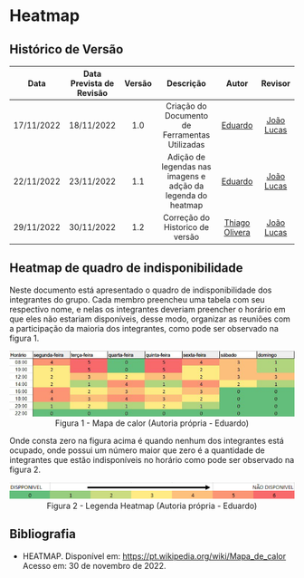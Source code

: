 # Heatmap

## <a>Histórico de Versão</a>

|Data|Data Prevista de Revisão|Versão|Descrição|Autor|Revisor|
| :----------: |:----------:| :------: | :-----------: | :---------: |:---------: |
|17/11/2022|18/11/2022|1.0|Criação do Documento de Ferramentas Utilizadas| [Eduardo](https://github.com/edudsan)| [João Lucas](https://github.com/HacKairos)|
|22/11/2022|23/11/2022|1.1|Adição de legendas nas imagens e adção da legenda do heatmap| [Eduardo](https://github.com/edudsan)| [João Lucas](https://github.com/HacKairos)|
|29/11/2022|30/11/2022|1.2|Correção do Historico de versão| [Thiago Olivera](https://github.com/Thiab394)| [João Lucas](https://github.com/HacKairos)|

## <a>Heatmap de quadro de indisponibilidade</a>

Neste documento está apresentado o quadro de indisponibilidade dos integrantes do grupo. Cada membro preencheu uma tabela com seu respectivo nome, e nelas os integrantes deveriam 
preencher o horário em que eles não estariam disponíveis, desse modo, organizar as reuniões com a participação da maioria dos integrantes, como pode ser observado na figura 1.

<center>
<img src='./../../assets/images/heatmap.png'><br>Figura 1 - Mapa de calor (Autoria própria - Eduardo)</img>
</center>

Onde consta zero na figura acima é quando nenhum dos integrantes está ocupado, onde possui um número maior que zero é a quantidade de integrantes que estão indisponíveis no horário como pode ser observado na figura 2.

<center>
<img src='./../../assets/images/legendaHeatmap.png'><br>Figura 2 - Legenda Heatmap (Autoria própria - Eduardo)</img>
</center>

## <a>Bibliografia</a>
- HEATMAP. Disponível em: https://pt.wikipedia.org/wiki/Mapa_de_calor Acesso em: 30 de novembro de 2022.
